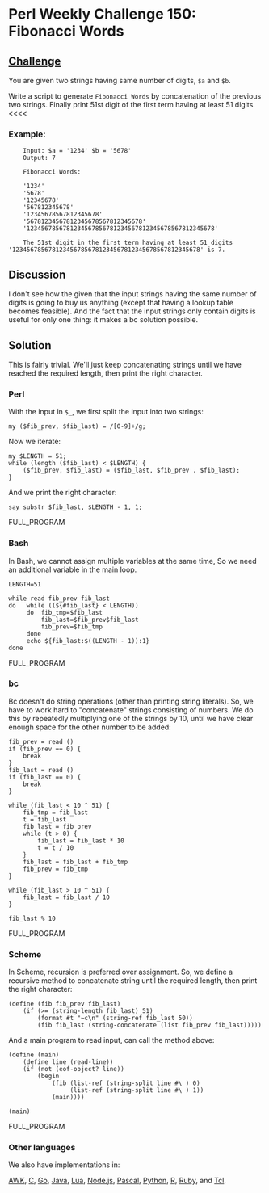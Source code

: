 # Perl Weekly Challenge 150: Fibonacci Words

## [Challenge][task1]
>>>>
You are given two strings having same number of digits, `$a` and `$b`.

Write a script to generate `Fibonacci Words` by concatenation of the previous two strings. Finally print 51st digit of the first term having at least 51 digits.
<<<<

### Example:

~~~~
    Input: $a = '1234' $b = '5678'
    Output: 7

    Fibonacci Words:

    '1234'
    '5678'
    '12345678'
    '567812345678'
    '12345678567812345678'
    '56781234567812345678567812345678'
    '1234567856781234567856781234567812345678567812345678'

    The 51st digit in the first term having at least 51 digits '1234567856781234567856781234567812345678567812345678' is 7.
~~~~

[task1]: https://theweeklychallenge.org/blog/perl-weekly-challenge-150/#TASK1

## Discussion

I don't see how the given that the input strings having the same number
of digits is going to buy us anything (except that having a lookup table
becomes feasible). And the fact that the input strings only contain
digits is useful for only one thing: it makes a bc solution possible.

## Solution

This is fairly trivial. We'll just keep concatenating strings until
we have reached the required length, then print the right character.

### Perl

With the input in `$_`, we first split the input into two strings:

~~~~
my ($fib_prev, $fib_last) = /[0-9]+/g;
~~~~

Now we iterate:

~~~~
my $LENGTH = 51;
while (length ($fib_last) < $LENGTH) {
    ($fib_prev, $fib_last) = ($fib_last, $fib_prev . $fib_last);
}
~~~~

And we print the right character:

~~~~
say substr $fib_last, $LENGTH - 1, 1;
~~~~

FULL_PROGRAM

### Bash

In Bash, we cannot assign multiple variables at the same time, So
we need an additional variable in the main loop.

~~~~
LENGTH=51

while read fib_prev fib_last
do   while ((${#fib_last} < LENGTH))
     do  fib_tmp=$fib_last
         fib_last=$fib_prev$fib_last
         fib_prev=$fib_tmp
     done
     echo ${fib_last:$((LENGTH - 1)):1}
done
~~~~

FULL_PROGRAM

### bc

Bc doesn't do string operations (other than printing string literals).
So, we have to work hard to "concatenate" strings consisting of numbers.
We do this by repeatedly multiplying one of the strings by 10, until we
have clear enough space for the other number to be added:

~~~~
fib_prev = read ()
if (fib_prev == 0) {
    break
}
fib_last = read ()
if (fib_last == 0) {
    break
}

while (fib_last < 10 ^ 51) {
    fib_tmp = fib_last
    t = fib_last
    fib_last = fib_prev
    while (t > 0) {
        fib_last = fib_last * 10
        t = t / 10
    }
    fib_last = fib_last + fib_tmp
    fib_prev = fib_tmp
}

while (fib_last > 10 ^ 51) {
    fib_last = fib_last / 10
}

fib_last % 10
~~~~

FULL_PROGRAM

### Scheme

In Scheme, recursion is preferred over assignment. So, we define
a recursive method to concatenate string until the required length,
then print the right character:

~~~~
(define (fib fib_prev fib_last)
    (if (>= (string-length fib_last) 51)
        (format #t "~c\n" (string-ref fib_last 50))
        (fib fib_last (string-concatenate (list fib_prev fib_last)))))
~~~~

And a main program to read input, can call the method above:

~~~~
(define (main)
    (define line (read-line))
    (if (not (eof-object? line))
        (begin
            (fib (list-ref (string-split line #\ ) 0)
                 (list-ref (string-split line #\ ) 1))
            (main))))

(main)
~~~~

FULL_PROGRAM


### Other languages

We also have implementations in:

[AWK](#github),
[C](#github),
[Go](#github),
[Java](#github),
[Lua](#github),
[Node.js](#github),
[Pascal](#github),
[Python](#github),
[R](#github),
[Ruby](#github), and
[Tcl](#github).
